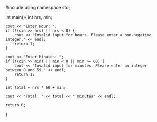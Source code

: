 #include <iostream>
using namespace std;

int main(){
    int hrs, min;

    cout << "Enter Hour: ";
    if (!(cin >> hrs) || hrs < 0) {
        cout << "Invalid input for hours. Please enter a non-negative integer." << endl;
        return 1;
    }

    cout << "Enter Minutes: ";
    if (!(cin >> min) || min < 0 || min >= 60) {
        cout << "Invalid input for minutes. Please enter an integer between 0 and 59." << endl;
        return 1;
    }

    int total = hrs * 60 + min;

    cout << "Total: " << total << " minutes" << endl;

    return 0;
}
